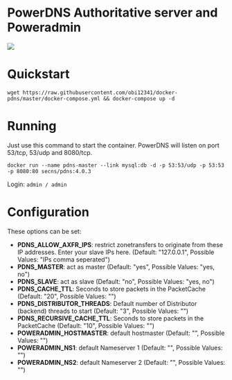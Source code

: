 PowerDNS Authoritative server and Poweradmin
===========
[![](https://badge.imagelayers.io/secns/pdns:latest.svg)](https://imagelayers.io/?images=secns/pdns:latest 'Get your own badge on imagelayers.io')

# Quickstart

```wget https://raw.githubusercontent.com/obi12341/docker-pdns/master/docker-compose.yml && docker-compose up -d```

# Running

Just use this command to start the container. PowerDNS will listen on port 53/tcp, 53/udp and 8080/tcp.

```docker run --name pdns-master --link mysql:db -d -p 53:53/udp -p 53:53 -p 8080:80 secns/pdns:4.0.3```

Login:
``` admin / admin ```

# Configuration
These options can be set:

- **PDNS_ALLOW_AXFR_IPS**: restrict zonetransfers to originate from these IP addresses. Enter your slave IPs here. (Default: "127.0.0.1", Possible Values: "IPs comma seperated")
- **PDNS_MASTER**: act as master (Default: "yes", Possible Values: "yes, no")
- **PDNS_SLAVE**: act as slave (Default: "no", Possible Values: "yes, no")
- **PDNS_CACHE_TTL**: Seconds to store packets in the PacketCache (Default: "20", Possible Values: "<integer>")
- **PDNS_DISTRIBUTOR_THREADS**: Default number of Distributor (backend) threads to start (Default: "3", Possible Values: "<integer>")
- **PDNS_RECURSIVE_CACHE_TTL**: Seconds to store packets in the PacketCache (Default: "10", Possible Values: "<integer>")
- **POWERADMIN_HOSTMASTER**: default hostmaster (Default: "", Possible Values: "<email>")
- **POWERADMIN_NS1**: default Nameserver 1 (Default: "", Possible Values: "<domain>")
- **POWERADMIN_NS2**: default Nameserver 2 (Default: "", Possible Values: "<domain>")
